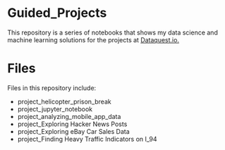 # Guided_Projects
  This repository is a series of notebooks that shows my data science and machine learning solutions for the projects at [Dataquest.io.](https://www.dataquest.io/)
# Files
Files in this repository include:
* project_helicopter_prison_break
* project_jupyter_notebook
* project_analyzing_mobile_app_data
* project_Exploring Hacker News Posts
* project_Exploring eBay Car Sales Data
* project_Finding Heavy Traffic Indicators on I_94
